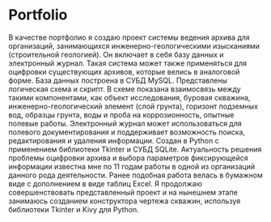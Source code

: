 # Portfolio
В качестве портфолио я создаю проект системы ведения архива для организаций, занимающихся инженерно-геологическими изысканиями (строительной геологией). Он включает в себя базу данных и электронный журнал. Такая система может также применяться для оцифровки существующих архивов, которые велись в аналоговой форме.
База данных построена в СУБД MySQL. Представлены логическая схема и скрипт. В схеме показана взаимосвязь между такими компонентами, как объект исследования, буровая скважина, инженерно-геологический элемент (слой грунта), горизонт подземных вод, образцы грунта, воды и проба на коррозионность, опытные полевые работы.
Электронный журнал может использоваться для полевого документирования и поддерживает возможность поиска, редактирования и удаления информации. Создан в Python с применением библиотеки Tkinter и СУБД SQLite.
Актуальность решения проблемы оцифровки архива и выбора параметров фиксирующейся информации известна мне по 11 годам работы в одной из организаций данного рода деятельности. Ранее подобная работа велась в бумажном виде с дополнением в виде таблиц Excel.
Я продолжаю совершенствовать представленный проект и на нынешнем этапе занимаюсь созданием конструктора чертежа скважин, используя библиотеки Tkinter и Kivy для Python.
